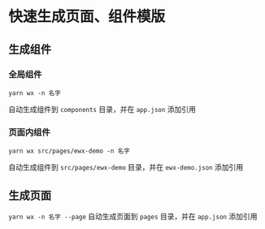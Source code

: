 # 快速生成页面、组件模版

## 生成组件
### 全局组件
`yarn wx -n 名字`

自动生成组件到 `components` 目录，并在 `app.json` 添加引用

### 页面内组件
`yarn wx src/pages/ewx-demo -n 名字`

自动生成组件到 `src/pages/ewx-demo` 目录，并在 `ewx-demo.json` 添加引用

## 生成页面
`yarn wx -n 名字 --page`
自动生成页面到 `pages` 目录，并在 `app.json` 添加引用
